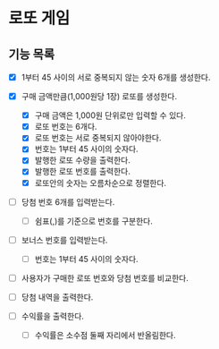 # 로또 게임

## 기능 목록

- [x] 1부터 45 사이의 서로 중복되지 않는 숫자 6개를 생성한다.

- [x] 구매 금액만큼(1,000원당 1장) 로또를 생성한다.
  - [x] 구매 금액은 1,000원 단위로만 입력할 수 있다.
  - [x] 로또 번호는 6개다.
  - [x] 로또 번호는 서로 중복되지 않아야한다.
  - [x] 번호는 1부터 45 사이의 숫자다.
  - [x] 발행한 로또 수량을 출력한다.
  - [x] 발행한 로또 번호를 출력한다.
  - [x] 로또안의 숫자는 오름차순으로 정렬한다.

- [ ] 당첨 번호 6개를 입력받는다.
  - [ ] 쉼표(,)를 기준으로 번호를 구분한다.

- [ ] 보너스 번호를 입력받는다.
  - [ ] 번호는 1부터 45 사이의 숫자다.

- [ ] 사용자가 구매한 로또 번호와 당첨 번호를 비교한다.

- [ ] 당첨 내역을 출력한다.

- [ ] 수익률을 출력한다.
  - [ ] 수익률은 소수점 둘째 자리에서 반올림한다.
